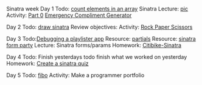 Sinatra week
Day 1
Todo: [count elements in an array](https://gist.github.com/blake41/7872777)
Sinatra Lecture: [pic](https://d1b10bmlvqabco.cloudfront.net/attach/hmryx2specl9j/hms055bghtv1am/hpa1dkus49m4/day20.jpg)
Activity: [Part 0](https://gist.github.com/ashleygwilliams/5850444) 
[Emergency Compliment Generator](https://gist.github.com/ashleygwilliams/7873883)

Day 2
Todo: [draw sinatra](https://gist.github.com/blake41/10739331)
Review objectives: [](https://gist.github.com/ashleygwilliams/5851101)
Activity: [Rock Paper Scissors](https://gist.github.com/ashleygwilliams/7891523)

Day 3
Todo:[Debugging a playlister app](https://gist.github.com/scottcreynolds/6798279)
Resource: [partials](https://github.com/ashleygwilliams/sinatra-recipes/blob/partials-helper/helpers/partials.md)
Resource: [sinatra form party](https://github.com/ashleygwilliams/sinatra-form-party)
Lecture: Sinatra forms/params
Homework: [Citibike-Sinatra](https://github.com/ashleygwilliams/citibike-sinatra)

Day 4
Todo: Finish yesterdays todo
finish what we worked on yesterday
Homework: [Create a sinatra quiz](https://gist.github.com/blake41/10740044)

Day 5
Todo: [fibo](https://gist.github.com/blake41/7944664)
Activity: Make a programmer portfolio